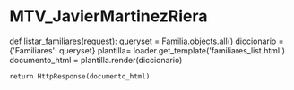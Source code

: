 # MTV_JavierMartinezRiera
def listar_familiares(request):
    queryset = Familia.objects.all()
    diccionario = {'Familiares': queryset}
    plantilla= loader.get_template('familiares_list.html')
    documento_html = plantilla.render(diccionario)

    return HttpResponse(documento_html)